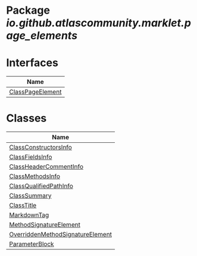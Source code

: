 Package _io.github.atlascommunity.marklet.page_elements_
========================================================
Interfaces
==========
| Name                                    |
| --------------------------------------- |
| [ClassPageElement](ClassPageElement.md) |

Classes
=======
| Name                                                                    |
| ----------------------------------------------------------------------- |
| [ClassConstructorsInfo](ClassConstructorsInfo.md)                       |
| [ClassFieldsInfo](ClassFieldsInfo.md)                                   |
| [ClassHeaderCommentInfo](ClassHeaderCommentInfo.md)                     |
| [ClassMethodsInfo](ClassMethodsInfo.md)                                 |
| [ClassQualifiedPathInfo](ClassQualifiedPathInfo.md)                     |
| [ClassSummary](ClassSummary.md)                                         |
| [ClassTitle](ClassTitle.md)                                             |
| [MarkdownTag](MarkdownTag.md)                                           |
| [MethodSignatureElement](MethodSignatureElement.md)                     |
| [OverriddenMethodSignatureElement](OverriddenMethodSignatureElement.md) |
| [ParameterBlock](ParameterBlock.md)                                     |

